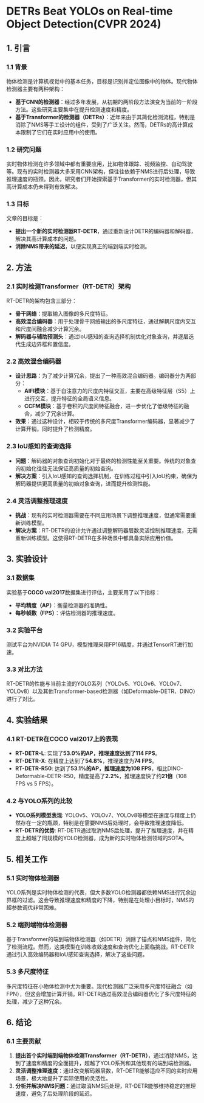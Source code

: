 # **DETRs Beat YOLOs on Real-time Object Detection**(CVPR 2024)

## 1. 引言
### 1.1 背景
物体检测是计算机视觉中的基本任务，目标是识别并定位图像中的物体。现代物体检测器主要有两种架构：
- **基于CNN的检测器**：经过多年发展，从初期的两阶段方法演变为当前的一阶段方法。这些研究主要集中在提升检测速度和精度。
- **基于Transformer的检测器（DETRs）**：近年来由于其简化检测流程，特别是消除了NMS等手工设计的组件，受到了广泛关注。然而，DETRs的高计算成本限制了它们在实时应用中的使用。

### 1.2 研究问题
实时物体检测在许多领域中都有重要应用，比如物体跟踪、视频监控、自动驾驶等。现有的实时检测器大多采用CNN架构，但往往依赖于NMS进行后处理，导致推理速度的瓶颈。因此，研究者们开始探索基于Transformer的实时检测器，但其高计算成本仍未得到有效解决。

### 1.3 目标
文章的目标是：
- **提出一个新的实时检测器RT-DETR**，通过重新设计DETR的编码器和解码器，解决其高计算成本的问题。
- **消除NMS带来的延迟**，以便实现真正的端到端实时检测。


## 2. 方法
### 2.1 实时检测Transformer（RT-DETR）架构
RT-DETR的架构包含三部分：
- **骨干网络**：提取输入图像的多尺度特征。
- **高效混合编码器**：用于处理骨干网络输出的多尺度特征，通过解耦尺度内交互和尺度间融合减少计算冗余。
- **解码器与辅助预测头**：通过IoU感知的查询选择机制优化对象查询，并逐层迭代生成边界框和置信度。

### 2.2 高效混合编码器
- **设计思路**：为了减少计算冗余，提出了一种高效混合编码器。编码器分为两部分：
  - **AIFI模块**：基于自注意力的尺度内特征交互，主要在高级特征层（S5）上进行交互，提升特征的全局语义信息。
  - **CCFM模块**：基于卷积的尺度间特征融合，进一步优化了低级特征的融合，减少了冗余计算。
- **效果**：通过这种设计，相较于传统的多尺度Transformer编码器，显著减少了计算开销，同时提升了检测精度。

### 2.3 IoU感知的查询选择
- **问题**：解码器的对象查询初始化对于最终的检测性能至关重要。传统的对象查询初始化往往无法保证高质量的初始查询。
- **解决方案**：引入IoU感知的查询选择机制，在训练过程中引入IoU约束，确保为解码器提供更高质量的初始对象查询，进而提升检测性能。

### 2.4 灵活调整推理速度
- **挑战**：现有的实时检测器需要在不同应用场景下调整推理速度，但通常需要重新训练模型。
- **解决方案**：RT-DETR的设计允许通过调整解码器层数灵活控制推理速度，无需重新训练模型。这使得RT-DETR在多种场景中都具备实际应用价值。


## 3. 实验设计
### 3.1 数据集
实验基于**COCO val2017**数据集进行评估，主要采用了以下指标：
- **平均精度（AP）**：衡量检测器的准确性。
- **每秒帧数（FPS）**：评估检测器的推理速度。

### 3.2 实验平台
测试平台为NVIDIA T4 GPU，模型推理采用FP16精度，并通过TensorRT进行加速。

### 3.3 对比方法
RT-DETR的性能与当前主流的YOLO系列（YOLOv5、YOLOv6、YOLOv7、YOLOv8）以及其他Transformer-based检测器（如Deformable-DETR、DINO）进行了对比。


## 4. 实验结果
### 4.1 RT-DETR在COCO val2017上的表现
- **RT-DETR-L**: 实现了**53.0%**的AP，推理速度达到了**114 FPS**。
- **RT-DETR-X**: 在精度上达到了**54.8%**，推理速度为**74 FPS**。
- **RT-DETR-R50**: 达到了**53.1%**的AP，推理速度为**108 FPS**，相比DINO-Deformable-DETR-R50，精度提高了**2.2%**，推理速度快了约**21倍**（108 FPS vs 5 FPS）。

### 4.2 与YOLO系列的比较
- **YOLO系列模型表现**: YOLOv5、YOLOv7、YOLOv8等模型在速度与精度上仍然存在一定的瓶颈，特别是在需要NMS后处理时，会导致推理速度降低。
- **RT-DETR的优势**: RT-DETR通过取消NMS后处理，提升了推理速度，并在精度上超越了同规模的YOLO检测器，成为新的实时物体检测领域的SOTA。


## 5. 相关工作
### 5.1 实时物体检测器
YOLO系列是实时物体检测的代表，但大多数YOLO检测器都依赖NMS进行冗余边界框的过滤。这会导致推理速度和精度的下降，特别是在处理小目标时，NMS的超参数调优非常困难。

### 5.2 端到端物体检测器
基于Transformer的端到端物体检测器（如DETR）消除了锚点和NMS组件，简化了检测流程。然而，这类模型在训练收敛速度和查询优化上面临挑战。RT-DETR通过引入高效编码器和IoU感知查询选择，解决了这些问题。

### 5.3 多尺度特征
多尺度特征在小物体检测中尤为重要。现代检测器广泛采用多尺度特征融合（如FPN），但这会增加计算开销。RT-DETR通过高效混合编码器优化了多尺度特征的处理，减少了这种冗余。


## 6. 结论
### 6.1 主要贡献
1. **提出首个实时端到端物体检测Transformer（RT-DETR）**，通过消除NMS，达到了速度和精度的全面提升，超越了YOLO系列和其他现有的端到端检测器。
2. **灵活调整推理速度**：通过改变解码器层数，RT-DETR能够适应不同的实时应用场景，极大地提升了实际使用的灵活性。
3. **分析并解决NMS问题**：通过取消NMS后处理，RT-DETR能够维持稳定的推理速度，避免了后处理阶段的延迟。

